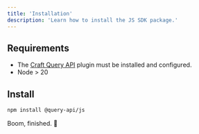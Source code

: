 ```yaml
---
title: 'Installation'
description: 'Learn how to install the JS SDK package.'
---
```


## Requirements

- The [Craft Query API](/libraries/craft-query-api) plugin must be installed and configured.
- Node > 20

## Install

```bash
npm install @query-api/js
```

Boom, finished. 🚀